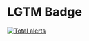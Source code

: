 # LGTM Badge

[![Total alerts](https://img.shields.io/lgtm/alerts/g/cricketbackground/excel-parser.svg?logo=lgtm&logoWidth=18)](https://lgtm.com/projects/g/cricketbackground/excel-parser/alerts/)
